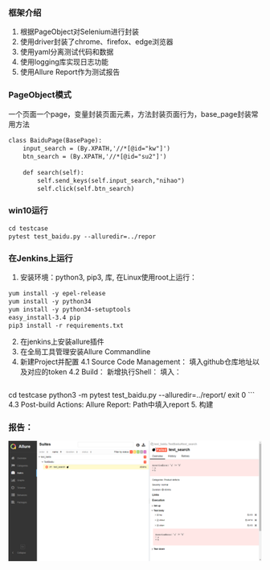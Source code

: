 ### 框架介绍
1. 根据PageObject对Selenium进行封装
1. 使用driver封装了chrome、firefox、edge浏览器
2. 使用yaml分离测试代码和数据
3. 使用logging库实现日志功能
4. 使用Allure Report作为测试报告

### PageObject模式
一个页面一个page，变量封装页面元素，方法封装页面行为，base_page封装常用方法
```
class BaiduPage(BasePage):
    input_search = (By.XPATH,'//*[@id="kw"]')
    btn_search = (By.XPATH,'//*[@id="su2"]')

    def search(self):
        self.send_keys(self.input_search,"nihao")
        self.click(self.btn_search)
```

### win10运行
```
cd testcase
pytest test_baidu.py --alluredir=../repor
```

### 在Jenkins上运行
1. 安装环境：python3, pip3, 库,
在Linux使用root上运行：
```
yum install -y epel-release
yum install -y python34
yum install -y python34-setuptools
easy_install-3.4 pip
pip3 install -r requirements.txt
```
2. 在jenkins上安装allure插件
3. 在全局工具管理安装Allure Commandline
4. 新建Project并配置
    4.1 Source Code Management： 填入github仓库地址以及对应的token
    4.2 Build： 新增执行Shell： 填入：
    ```
cd testcase
python3 -m pytest test_baidu.py --alluredir=../report/
exit 0
    ```
    4.3 Post-build Actions: Allure Report: Path中填入report
5. 构建

### 报告：
![report](./report.png "optional title")